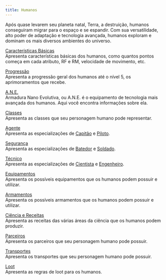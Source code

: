 ```yaml
---
title: Humanos
---
```


Após quase levarem seu planeta natal, Terra, a destruição, humanos conseguiram migrar para o espaço e se espandir. Com sua versatilidade, alto poder de adaptação e tecnologia avançada, humanos exploram e dominam os mais diversos ambientes do universo.

<!-- ![Humano](../../images/character.jpg){ width="300", align="right" } -->

[Características Básicas](basics.md)  
Apresenta características básicas dos humanos, como quantos pontos começa em cada atributo, RF e RM, velocidade de movimento, etc.

[Progressão](progression.md)  
Apresenta a progressão geral dos humanos até o nível 5, os aprimoramentos que recebe.

[A.N.E.](ane.md)  
Armadura Nano Evolutiva, ou A.N.E. é o equipamento de tecnologia mais avançada dos humanos. Aqui você encontra informações sobre ela.

[Classes](./classes/index.md)  
Apresenta as classes que seu personagem humano pode representar.

[Agente](./classes/agent/index.md)  
Apresenta as especializações de [Capitão](./classes/agent/captain.md) e [Piloto](./classes/agent/pilot.md).

[Segurança](./classes/security/index.md)  
Apresenta as especializações de [Batedor](./classes/security/soldier.md) e [Soldado](./classes/security/scout.md).

[Técnico](./classes/technician//index.md)  
Apresenta as especializações de [Cientista](./classes/technician//scientist.md) e [Engenheiro](./classes/technician/engineer.md).

[Equipamentos](./equipment/equipments.md)  
Apresenta os possíveis equipamentos que os humanos podem possuir e utilizar.

[Armamentos](./equipment/weapons.md)  
Apresenta os possíveis armamentos que os humanos podem possuir e utilizar.

[Ciência e Receitas](./scienceRecipes/index.md)  
Apresenta as receitas das várias áreas da ciência que os humanos podem produzir.

[Parceiros](./companion.md)  
Apresenta os parceiros que seu personagem humano pode possuir.

[Transportes](./transports/flying.md)  
Apresenta os transportes que seu personagem humano pode possuir.

[Loot](loot.md)  
Apresenta as regras de loot para os humanos.
